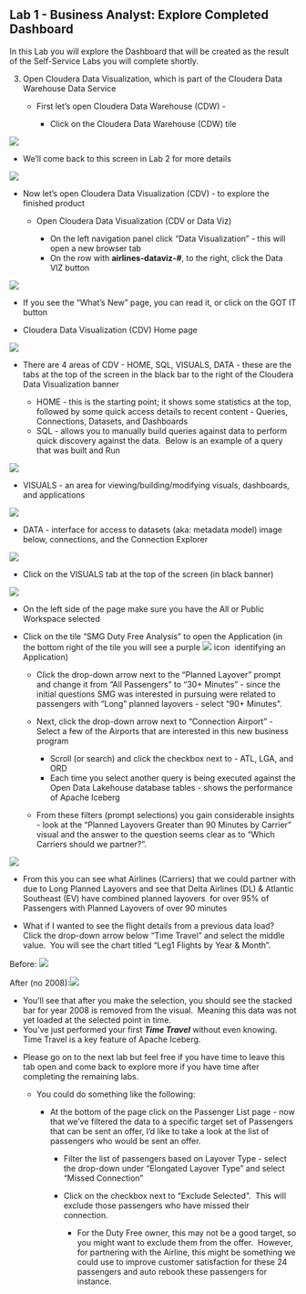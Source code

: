 ## Lab 1 - Business Analyst: Explore Completed Dashboard

In this Lab you will explore the Dashboard that will be created as the result of the Self-Service Labs you will complete shortly.

3. Open Cloudera Data Visualization, which is part of the Cloudera Data Warehouse Data Service

   - First let’s open Cloudera Data Warehouse (CDW) - 

     - Click on the Cloudera Data Warehouse (CDW) tile

![](https://lh7-us.googleusercontent.com/eV-p09JvPP2KRhdeEOKqIrC5fX8CEDgAmM1CoeHWD1CsZXYN6d2VfUoNuoAypUV9-j9vYieja7Ydloz-GAYB1Oa8Dr8iVbCC6IN-OaDs_8wjaHGjfIxQE2Bd2ePoJsHrYpcRQK4GPD-I3MjjdVRKA5E)

- We’ll come back to this screen in Lab 2 for more details

![](https://lh7-us.googleusercontent.com/p_Rw3a75otA_R0Ju6nLQlZpW4qCrOwLPlG0u93tT0RP8xfjKm9Qnxac13r-390kKxYNBK5XWUh7CHdkDV12kPXe0q2fj1rFZaT7PpnSPzsokjgH5V3Lajvhr-Qi7SFiMipIVSElDPXseU_NYdGYutjw)

- Now let’s open Cloudera Data Visualization (CDV) - to explore the finished product

  - Open Cloudera Data Visualization (CDV or Data Viz)

    - On the left navigation panel click “Data Visualization” - this will open a new browser tab
    - On the row with **airlines-dataviz-#**, to the right, click the Data VIZ button

![](https://lh7-us.googleusercontent.com/RNxh8sBpej2qX_5gZplM7-nNzu0ups_C2ox1reO8EjRRLpj6g6LD43uq8DX5x0HvUV6mROMNkae6VSc-l5B8OTBY6rI6iCU8wKcUhZ0GM50UFgEywCuwXR8nyHQ4c5Pr-Fw9-52ynuauOJJTJATri8U)

- If you see the “What’s New” page, you can read it, or click on the GOT IT button

<!---->

- Cloudera Data Visualization (CDV) Home page

![](https://lh7-us.googleusercontent.com/4EQyKH71WByHvwgNO4pvQw3gUtK3FFMTJDX7Yif6KK-H3m_Ph8efQDX5Z5gFn5QKZLlGE2qoOJerkUy_ikjgxMMSiDy8XRbKfRjiXr-1CnsnabghIiAl91lKfeJqfoLdptlo2CGEblIG3fxSfDwp7yI)

- There are 4 areas of CDV - HOME, SQL, VISUALS, DATA - these are the tabs at the top of the screen in the black bar to the right of the Cloudera Data Visualization banner

  - HOME - this is the starting point; it shows some statistics at the top, followed by some quick access details to recent content - Queries, Connections, Datasets, and Dashboards
  - SQL - allows you to manually build queries against data to perform quick discovery against the data.  Below is an example of a query that was built and Run

![](https://lh7-us.googleusercontent.com/b4Qt8dwXR92LqamwPeHxLnY5wKt76YZgS2R1q47EnZ0j4J9ZdXYY0SENAnQgO7GmeToZ1BmHE8iMsUD5GHmiTmioSUzfIS-VGL_P_anG_TlBNoGN8bBPniTec0tXaaLetvFQnuTA9BR3plAXoUVl7eI)

- VISUALS - an area for viewing/building/modifying visuals, dashboards, and applications

![](https://lh7-us.googleusercontent.com/83J5vormF9MjZq91HGZgW-CNM5V_mXEAfRhCLuIp8C8lUP4WgRe6-WvYr0u8PjbkiBXRgA03iRJjKmW1ZRzdY_YmSwiasNbO0gimE_oMzDGeLQ49eBlKt6ybQafI9nrtS0_sVF5cTn_nXubtYSoFWG0)

- DATA - interface for access to datasets (aka: metadata model) image below, connections, and the Connection Explorer

![](https://lh7-us.googleusercontent.com/XyK9VGthOOWtRsYqP4fzVvvRoyM0Tb96_YacZurGt4ad3_TcvAuOwDACihba7A44hbvq_78GfRgUmtRQA7VZkwK5YDAmdTqVQ3tIBM0Bfkn-rT5NHzTZPOjaMRRkeyUCdpxvcPRwipqIfilf8wA_H7Y)

- Click on the VISUALS tab at the top of the screen (in black banner)

![](https://lh7-us.googleusercontent.com/fMQEa8xKk0WIZl9Du_faGH7gHMsCaEypb5kReTLNXM50grSkoL2o_skP4LLpNSCLWpj3hS7etXHmhbfMZ6u1N5g3aofl8nJBgkX8wfUskUcyfEw9njgnsa6vsJu6e1AViwhZ4buDjBz34IQ4g41qNhc)

- On the left side of the page make sure you have the All or Public Workspace selected

<!---->

- Click on the tile “SMG Duty Free Analysis” to open the Application (in the bottom right of the tile you will see a purple ![](https://lh7-us.googleusercontent.com/XSaDR0iUae4SHxqiD6-dQmB621TndzqDZKIV-HinhNOKhRPzAHn9fmDXHs1GHoK27SZpiTm0CrqlDHJAVHsaaZUl91FU_HJAy8bxWhn8WijdSlK8sClPu5P8yj2fQN0jdSyHqImJ-S-dT9lPwB5VyFs) icon  identifying an Application)

  - Click the drop-down arrow next to the “Planned Layover” prompt and change it from “All Passengers” to “30+ Minutes” - since the initial questions SMG was interested in pursuing were related to passengers with “Long” planned layovers - select “90+ Minutes”.

  - Next, click the drop-down arrow next to “Connection Airport” - Select a few of the Airports that are interested in this new business program

    - Scroll (or search) and click the checkbox next to - ATL, LGA, and ORD
    - Each time you select another query is being executed against the Open Data Lakehouse database tables - shows the performance of Apache Iceberg

  - From these filters (prompt selections) you gain considerable insights - look at the “Planned Layovers Greater than 90 Minutes by Carrier” visual and the answer to the question seems clear as to “Which Carriers should we partner?”.

![](https://lh7-us.googleusercontent.com/pYyf5JTMDXpDdSRCRjG9X0wuA75I101Ab_sTsSumMOXkZdgAsQ-VqAEHwn6hw7vPS24pfKRqdAIW5UeJUo9d6wZZVBGbx-8uNUTWa7WjobI3oBtg41T5qoXGdROfOvIV-IuFEdIYY1nHZATLRJyPj3Q)

- From this you can see what Airlines (Carriers) that we could partner with due to Long Planned Layovers and see that Delta Airlines (DL) & Atlantic Southeast (EV) have combined planned layovers  for over 95% of Passengers with Planned Layovers of over 90 minutes

<!---->

- What if I wanted to see the flight details from a previous data load?  Click the drop-down arrow below “Time Travel” and select the middle value.  You will see the chart titled “Leg1 Flights by Year & Month”.

Before: ![](https://lh7-us.googleusercontent.com/KZyUKz9ndr0Cu-GDtY0nfjxtox6jToeNefVrHM2MoocpAbl2l48R2HrciTeIw8bYx9wBY3ilOoi3KBjbC2Q7PALcwNoLJaQuYhQHAKKPFuY_JRMJws1IoV1YkCV3KOYWOHHPHS5YMzgFPfAlErQYoI8)  

After (no 2008):![](https://lh7-us.googleusercontent.com/sbg-viQ4CUokB7U9Pb6mMm1xtIx_JBI_uZbg0Ng-96uayq9QreJSxPYF2qJ5UkBFcUA87IQt1tivaVRyitzNUWQ8ayyhrL6Hc1DS4Pv0ygODo_fLAd0-Ew2NCDuZuFcbesob_uKULQId1x3Hc3awHkk)

- You’ll see that after you make the selection, you should see the stacked bar for year 2008 is removed from the visual.  Meaning this data was not yet loaded at the selected point in time.
- You’ve just performed your first **_Time Travel_** without even knowing.  Time Travel is a key feature of Apache Iceberg.

<!---->

- Please go on to the next lab but feel free if you have time to leave this tab open and come back to explore more if you have time after completing the remaining labs.

  - You could do something like the following:

    - At the bottom of the page click on the Passenger List page - now that we’ve filtered the data to a specific target set of Passengers that can be sent an offer, I’d like to take a look at the list of passengers who would be sent an offer.

      - Filter the list of passengers based on Layover Type - select the drop-down under “Elongated Layover Type” and select “Missed Connection”

      - Click on the checkbox next to “Exclude Selected”.  This will exclude those passengers who have missed their connection.  

        - For the Duty Free owner, this may not be a good target, so you might want to exclude them from the offer.  However, for partnering with the Airline, this might be something we could use to improve customer satisfaction for these 24 passengers and auto rebook these passengers for instance.

